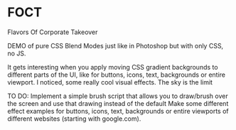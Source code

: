 # FOCT
Flavors Of Corporate Takeover

DEMO of pure CSS Blend Modes just like in Photoshop but with only CSS, no JS.

It gets interesting when you apply moving CSS gradient backgrounds to different parts of the UI, like for buttons, icons, text, backgrounds or entire viewport.
I noticed, some really cool visual effects.
The sky is the limit


TO DO:
Implement a simple brush script that allows you to draw/brush over the screen and use that drawing instead of the default
Make some different effect examples for buttons, icons, text, backgrounds or entire viewports of different websites (starting with google.com).
